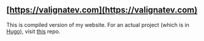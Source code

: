 ## [https://valignatev.com](https://valignatev.com)

This is compiled version of my website. For an actual project (which is in [Hugo](https://github.com/gohugoio/hugo)), visit [this](https://github.com/valignatev/blog/) repo.
